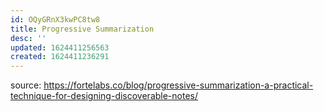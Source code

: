 ```yaml
---
id: OQyGRnX3kwPC8tw8
title: Progressive Summarization
desc: ''
updated: 1624411256563
created: 1624411236291
---
```


source: https://fortelabs.co/blog/progressive-summarization-a-practical-technique-for-designing-discoverable-notes/
